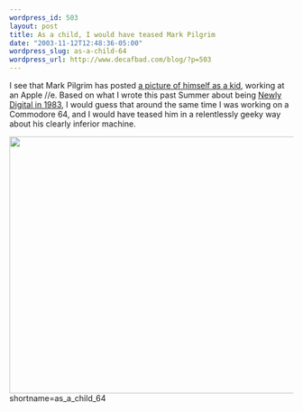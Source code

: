 ```yaml
--- 
wordpress_id: 503
layout: post
title: As a child, I would have teased Mark Pilgrim
date: "2003-11-12T12:48:36-05:00"
wordpress_slug: as-a-child-64
wordpress_url: http://www.decafbad.com/blog/?p=503
---
```

I see that Mark Pilgrim has posted <a href="http://diveintomark.org/archives/2003/11/11/iie">a picture of himself as a kid</a>, working at an Apple //e.  Based on what I wrote this past Summer about being <a href="http://www.decafbad.com/blog/geek/newly_digital.html">Newly Digital in 1983</a>, I would guess that around the same time I was working on a Commodore 64, and I would have teased him in a relentlessly geeky way about his clearly inferior machine.

<div align="center"><img src="http://www.decafbad.com/blog-images/working-at-c64-cropped.jpg" width="553" height="455" /></div>
<!--more-->
shortname=as_a_child_64
